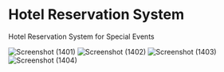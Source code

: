 # Hotel Reservation System
 Hotel Reservation System for Special Events

![Screenshot (1401)](https://github.com/IT21278280/Hotel-Reservation-System-IWT-Project/assets/99583379/575c2588-5d08-4e3b-99a0-1d37b6a98cf2)
![Screenshot (1402)](https://github.com/IT21278280/Hotel-Reservation-System-IWT-Project/assets/99583379/e4ea8a56-deb0-48e6-8a9d-4975acbbc726)
![Screenshot (1403)](https://github.com/IT21278280/Hotel-Reservation-System-IWT-Project/assets/99583379/97bd768b-1a4c-4e6c-9b2c-a842d070dbb3)
![Screenshot (1404)](https://github.com/IT21278280/Hotel-Reservation-System-IWT-Project/assets/99583379/b781ad97-3e68-416a-873b-47b90efabfeb)
